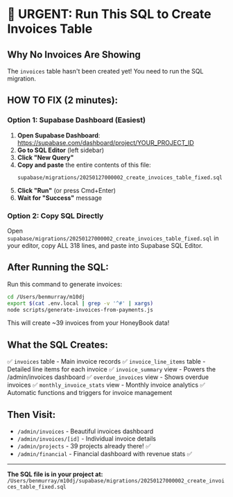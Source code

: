 # 🚨 URGENT: Run This SQL to Create Invoices Table

## Why No Invoices Are Showing

The `invoices` table hasn't been created yet! You need to run the SQL migration.

## HOW TO FIX (2 minutes):

### Option 1: Supabase Dashboard (Easiest)

1. **Open Supabase Dashboard**: https://supabase.com/dashboard/project/YOUR_PROJECT_ID
2. **Go to SQL Editor** (left sidebar)
3. **Click "New Query"**
4. **Copy and paste** the entire contents of this file:
   ```
   supabase/migrations/20250127000002_create_invoices_table_fixed.sql
   ```
5. **Click "Run"** (or press Cmd+Enter)
6. **Wait for "Success"** message

### Option 2: Copy SQL Directly

Open `supabase/migrations/20250127000002_create_invoices_table_fixed.sql` in your editor, copy ALL 318 lines, and paste into Supabase SQL Editor.

## After Running the SQL:

Run this command to generate invoices:

```bash
cd /Users/benmurray/m10dj
export $(cat .env.local | grep -v '^#' | xargs)
node scripts/generate-invoices-from-payments.js
```

This will create ~39 invoices from your HoneyBook data!

## What the SQL Creates:

✅ `invoices` table - Main invoice records
✅ `invoice_line_items` table - Detailed line items for each invoice
✅ `invoice_summary` view - Powers the /admin/invoices dashboard
✅ `overdue_invoices` view - Shows overdue invoices
✅ `monthly_invoice_stats` view - Monthly invoice analytics
✅ Automatic functions and triggers for invoice management

## Then Visit:

- `/admin/invoices` - Beautiful invoices dashboard
- `/admin/invoices/[id]` - Individual invoice details
- `/admin/projects` - 39 projects already there! ✅
- `/admin/financial` - Financial dashboard with revenue stats ✅

---

**The SQL file is in your project at:**
`/Users/benmurray/m10dj/supabase/migrations/20250127000002_create_invoices_table_fixed.sql`

